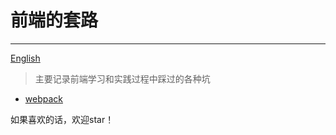 # 前端的套路

---

[English](README.md)

> 主要记录前端学习和实践过程中踩过的各种坑

* [webpack](zh-CN/webpack/README.md)

如果喜欢的话，欢迎star！